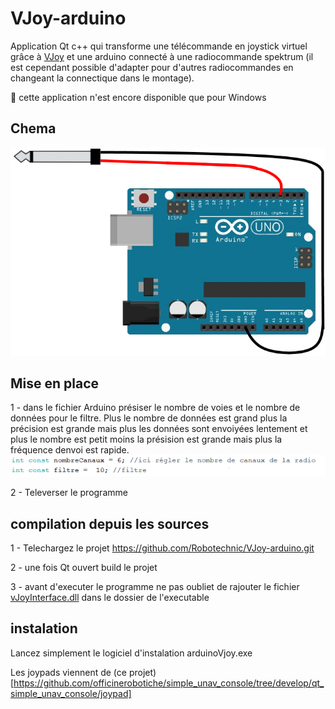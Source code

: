# VJoy-arduino
Application Qt c++ qui transforme une télécommande en joystick virtuel grâce à [VJoy](http://vjoystick.sourceforge.net/site/index.php) et une arduino connecté à une radiocommande spektrum (il est cependant possible d'adapter pour d'autres radiocommandes en changeant la connectique dans le montage).

🚩 cette application n'est encore disponible que pour Windows

## Chema
![chema de montage](https://github.com/Robotechnic/VJoy-arduino/blob/master/images/arduinoShema.png)

## Mise en place
1 - dans le fichier Arduino présiser le nombre de voies et le nombre de données pour le filtre. Plus le nombre de données est grand plus la précision est grande mais plus les données sont envoiyées lentement et plus le nombre est petit moins la présision est grande mais plus la fréquence denvoi est rapide.
![démo des éxplications](https://github.com/Robotechnic/VJoy-arduino/blob/master/images/demo1.png)

2 - Televerser le programme

## compilation depuis les sources
1 - Telechargez le projet https://github.com/Robotechnic/VJoy-arduino.git

2 - une fois Qt ouvert build le projet

3 - avant d'executer le programme ne pas oubliet de rajouter le fichier [vJoyInterface.dll](https://github.com/Robotechnic/VJoy-arduino/tree/master/vJoyLib) dans le dossier de l'executable

## instalation
Lancez simplement le logiciel d'instalation arduinoVjoy.exe

Les joypads viennent de (ce projet)[https://github.com/officinerobotiche/simple_unav_console/tree/develop/qt_simple_unav_console/joypad]
